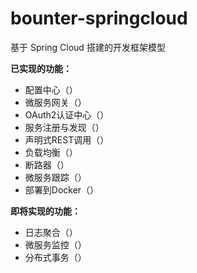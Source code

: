 # bounter-springcloud
基于 Spring Cloud 搭建的开发框架模型

   **已实现的功能：**
   - 配置中心（）
   - 微服务网关（）
   - OAuth2认证中心（）
   - 服务注册与发现（）
   - 声明式REST调用（）
   - 负载均衡（）
   - 断路器（）
   - 微服务跟踪（）
   - 部署到Docker（）
   
   
**即将实现的功能：**
  - 日志聚合（）
  - 微服务监控（）
  - 分布式事务（）
   
